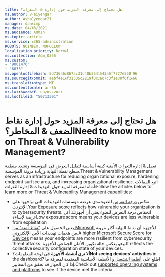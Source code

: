 ```yaml
---
title: هل تحتاج إلى معرفة المزيد حول إدارة & الثغرات؟
ms.author: v-aiyengar
author: AshaIyengar21
manager: dansimp
ms.date: 04/03/2021
ms.audience: Admin
ms.topic: article
ms.service: o365-administration
ROBOTS: NOINDEX, NOFOLLOW
localization_priority: Normal
ms.collection: Adm_O365
ms.custom:
- "9001470"
- "6033"
ms.openlocfilehash: 5d736a6a867ac31c40b3641543a6f7777e550f96
ms.sourcegitcommit: aebf4e1ef31305c2219f0c2ac7c3f1e30f6f1e66
ms.translationtype: MT
ms.contentlocale: ar-SA
ms.lasthandoff: 03/05/2021
ms.locfileid: "50713301"
---
```

# <a name="need-to-know-more-on-threat--vulnerability-management"></a><span data-ttu-id="713e4-102">هل تحتاج إلى معرفة المزيد حول إدارة نقاط الضعف & المخاطر؟</span><span class="sxs-lookup"><span data-stu-id="713e4-102">Need to know more on Threat & Vulnerability Management?</span></span>

<span data-ttu-id="713e4-103">تعمل & إدارة الثغرات الأمنية كبنية أساسية لتقليل التعرض في المؤسسة وتشدد منطقة سطح نقطة النهاية وزيادة مرونة المؤسسة.</span><span class="sxs-lookup"><span data-stu-id="713e4-103">Threat & Vulnerability Management serves as an infrastructure for reducing organizational exposure, hardening endpoint surface area, and increasing organizational resilience.</span></span> <span data-ttu-id="713e4-104">اتبع المقالات أدناه لمعرفة المزيد حول التهديدات & إدارة الثغرات:</span><span class="sxs-lookup"><span data-stu-id="713e4-104">Follow the articles below to learn more on Threat & Vulnerability Management capabilities:</span></span>

- <span data-ttu-id="713e4-105">تعكس [درجة التعرض](https://docs.microsoft.com/windows/security/threat-protection/microsoft-defender-atp/tvm-exposure-score) للضوء مدى عرضة مؤسستك للتهديدات التي تواجهها على الإنترنت.</span><span class="sxs-lookup"><span data-stu-id="713e4-105">Your [Exposure score](https://docs.microsoft.com/windows/security/threat-protection/microsoft-defender-atp/tvm-exposure-score) reflects how vulnerable your organization is to cybersecurity threats.</span></span> <span data-ttu-id="713e4-106">انخفاض درجة التعرض للضوء يعني أن أجهزتك أقل عرضة لإساءة</span><span class="sxs-lookup"><span data-stu-id="713e4-106">Low exposure score means your devices are less vulnerable from exploitation</span></span>
- <span data-ttu-id="713e4-107">يعني الحصول على ["نقاط آمنة" من Microsoft](https://docs.microsoft.com/windows/security/threat-protection/microsoft-defender-atp/tvm-microsoft-secure-score-devices) للأجهزة أن نقاط النهاية أكثر مرونة من هجمات تهديدات الأمن الإلكتروني.</span><span class="sxs-lookup"><span data-stu-id="713e4-107">A higher [Microsoft Secure Score for Devices](https://docs.microsoft.com/windows/security/threat-protection/microsoft-defender-atp/tvm-microsoft-secure-score-devices) means your endpoints are more resilient from cybersecurity threat attacks.</span></span> <span data-ttu-id="713e4-108">وهو يعكس حالة تكوين الأمان الجماعي للأجهزة.</span><span class="sxs-lookup"><span data-stu-id="713e4-108">It reflects the collective security configuration state of your devices.</span></span>
- <span data-ttu-id="713e4-109">**ألا ترى أنشطة الأجهزة** في لوحة المعلومات؟</span><span class="sxs-lookup"><span data-stu-id="713e4-109">**Not seeing devices' activities** in the dashboard?</span></span> <span data-ttu-id="713e4-110">اطلع على [أنظمة التشغيل و](https://docs.microsoft.com/windows/security/threat-protection/microsoft-defender-atp/tvm-supported-os) الأنظمة الأساسية المعتمدة لمعرفة ما إذا كان الجهاز قد تحقق من المعايير.</span><span class="sxs-lookup"><span data-stu-id="713e4-110">Check out [supported operating systems and platforms](https://docs.microsoft.com/windows/security/threat-protection/microsoft-defender-atp/tvm-supported-os) to see if the device met the criteria.</span></span>
